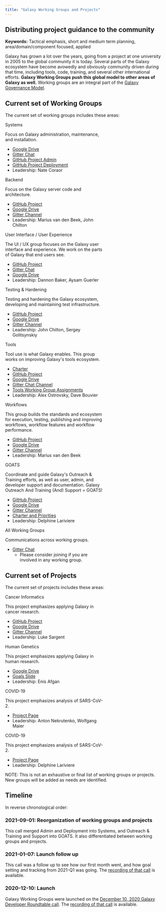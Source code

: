 ```yaml
---
title: "Galaxy Working Groups and Projects"
---
```


## Distributing project guidance to the community

**Keywords:** Tactical emphasis, short and medium term planning, area/domain/component focused, applied

Galaxy has grown a lot over the years, going from a project at one university in 2005 to the global community it is today. Several parts of the Galaxy ecosystem have become avowedly and obviously community driven during that time, including tools, code, training, and several other international efforts.  **Galaxy Working Groups push this global model to other areas of Galaxy as well.**  Working groups are an integral part of the [Galaxy Governance Model](/community/governance/).  

## Current set of Working Groups

The current set of working groups includes these areas:

<div class="card-deck">

<!-- Systems -->
<div class="card" style="min-width: 12rem; max-width: 20rem">
<div class="card-header bg-wg-primary text-white">Systems</div>

Focus on Galaxy administration, maintenance, and installation.

* [Google Drive](https://drive.google.com/drive/u/0/folders/1jj9M2wpH-j5fRtEXOXUPF2R55W4AAHDT)
* [Gitter Chat](https://gitter.im/galaxyproject/wg-systems)
* [GitHub Project Admin](https://github.com/orgs/galaxyproject/projects/16)
* [GitHub Project Deployment](https://github.com/orgs/galaxyproject/projects/17)
* Leadership: Nate Coraor

</div>


<!-- Backend -->
<div class="card" style="min-width: 12rem; max-width: 20rem">
<div class="card-header bg-wg-primary text-white">Backend</div>

Focus on the Galaxy server code and architecture.

* [GitHub Project](https://github.com/orgs/galaxyproject/projects/11)
* [Google Drive](https://drive.google.com/drive/folders/1wPjD6j0ERp_XRCvrtFQ7cF8XwojJkm6k)
* [Gitter Channel](https://gitter.im/galaxyproject/wg-backend)
* Leadership: Marius van den Beek, John Chilton

</div>


<!-- UI / UX -->
<div class="card" style="min-width: 12rem; max-width: 20rem">
<div class="card-header bg-wg-primary text-white">User Interface / User Experience</div>

The UI / UX group focuses on the Galaxy user interface and experience.  We work on the parts of Galaxy that end users see.

* [GitHub Project](https://github.com/orgs/galaxyproject/projects/10)
* [Gitter Chat](https://gitter.im/galaxyproject/wg-ui-ux)
* [Google Drive](https://drive.google.com/drive/folders/1L5XGq4dF9fn99TXhKXD3NKCmCoS_uQz6)
* Leadership: Dannon Baker, Aysam Guerler

</div>


<!-- Testing and Hardening -->
<div class="card" style="min-width: 12rem; max-width: 20rem">
<div class="card-header bg-wg-primary text-white">Testing & Hardening</div>

Testing and hardening the Galaxy ecosystem, developing and maintaining test infrastructure.

* [GitHub Project](https://github.com/orgs/galaxyproject/projects/12)
* [Google Drive](https://drive.google.com/drive/folders/1jglyg2B-iyE7JdPIVxbJtyizJmEyZ-8A)
* [Gitter Channel](https://gitter.im/galaxyproject/testing-hardening)
* Leadership: John Chilton, Sergey Golitsynskiy

</div>


<!-- Tools -->
<div class="card" style="min-width: 12rem; max-width: 20rem">
<div class="card-header bg-wg-primary text-white">Tools</div>

Tool use is what Galaxy enables.  This group works on improving Galaxy's tools ecosystem.

* [Charter](https://docs.google.com/document/d/1E8adM1xvtI1USKOOIfK9kj6u4HcU4F3dLl1CYG0qoZA/edit#)
* [GitHub Project](https://github.com/orgs/galaxyproject/projects/13)
* [Google Drive](https://drive.google.com/drive/folders/1P_kRiBMSixkNiTRu0A4VZYPgg1TLxqlL)
* [Gitter Chat Channel](https://gitter.im/galaxyproject/tools)
* [Tools Working Group Assignments](https://docs.google.com/spreadsheets/d/1jPhMF5VwoO1jW_ejdx9ZEs-DZ2bkCHezybFjfuorZeM/edit#gid=0)
* Leadership: Alex Ostrovsky, Dave Bouvier

</div>

<!-- Workflows -->
<div class="card" style="min-width: 12rem; max-width: 20rem">
<div class="card-header bg-wg-primary text-white">Workflows</div>

This group builds the standards and ecosystem for execution, testing, publishing and improving workflows, workflow features and workflow performance.

* [GitHub Project](https://github.com/orgs/galaxyproject/projects/20)
* [Google Drive](https://drive.google.com/drive/folders/1E8xG5u8mInGr5-GgfpKVTQYeo5xkRkAx?usp=sharing)
* [Gitter Channel](https://gitter.im/galaxyproject/iwc)
* Leadership: Marius van den Beek

</div>


<!-- GOATS -->
<div class="card" style="min-width: 12rem; max-width: 20rem">
<div class="card-header bg-wg-goats text-white">GOATS</div>

Coordinate and guide Galaxy's Outreach & Training efforts, as well as user, admin, and developer support and documentation. Galaxy Outreach And Training (And) Support = GOATS!

* [GitHub Project](https://github.com/orgs/galaxyproject/projects/15)
* [Google Drive](https://drive.google.com/drive/folders/1KIircdXhvS7-00XZy1uIs6Dmja29yjAW)
* [Gitter Channel](https://gitter.im/galaxyproject/wg-goat)
* [Charter and Priorities](https://docs.google.com/document/d/1YsTnGUAbh1g3z2WSmR7TKGhSPUTWCsQrz5hcCgbsTKY/edit#heading=h.9cp679lig0rf)
* Leadership: Delphine Lariviere

</div>


<!-- All -->
<div class="card" style="min-width: 12rem; max-width: 20rem">
<div class="card-header bg-wg-all text-white">All Working Groups</div>

Communications across working groups.

* [Gitter Chat](https://gitter.im/galaxyproject/wg-all)
    * Please consider joining if you are involved in any working group.

</div>

</div>

## Current set of Projects

The current set of projects includes these areas:

<div class="card-deck">

<!-- Cancer -->
<div class="card" style="min-width: 12rem; max-width: 20rem">
<div class="card-header bg-wg-applied text-white">Cancer Informatics</div>

This project emphasizes applying Galaxy in cancer research.

* [GitHub Project](https://github.com/orgs/galaxyproject/projects/14)
* [Google Drive](https://drive.google.com/drive/folders/1diqrY6lQ_RbxcJUA-phaYutZqij_X3ku)
* [Gitter Channel](https://gitter.im/galaxyproject/wg-cancer-informatics)
* Leadership: Luke Sargent

</div>


<!-- Human Genetics -->
<div class="card" style="min-width: 12rem; max-width: 20rem">
<div class="card-header bg-wg-applied text-white">Human Genetics</div>

This project emphasizes applying Galaxy in human research.

* [Google Drive](https://drive.google.com/drive/folders/1YMCwHicRNLtT0t8AIZaQNoT2uaDaQm3H)
* [Goals Slide](https://docs.google.com/presentation/d/1h4vZe0zOUQVOeFxc49levRpmgWmJlMkedQjp2QRrQZw/edit?usp=sharing)
* Leadership: Enis Afgan

</div>


<!-- COVID-19 -->
<div class="card" style="min-width: 12rem; max-width: 20rem">
<div class="card-header bg-wg-applied text-white">COVID-19</div>

This project emphasizes analysis of SARS-CoV-2.

* [Project Page](https://galaxyproject.org/projects/covid19/)
* Leadership: Anton Nekrutenko, Wolfgang Maier
</div>

<!-- VGP -->
<div class="card" style="min-width: 12rem; max-width: 20rem">
<div class="card-header bg-wg-applied text-white">COVID-19</div>

This project emphasizes analysis of SARS-CoV-2.

* [Project Page](https://galaxyproject.org/projects/covid19/)
* Leadership: Delphine Lariviere
</div>

</div>

NOTE: This is not an exhaustive or final list of working groups or projects.  New groups will be added as needs are identified.

## Timeline

In reverse chronological order:

### 2021-09-01: Reorganization of working groups and projects

This call merged Admin and Deployment into Systems, and Outreach & Training and Support into GOATS. It also differentiated between working groups and projects.  

### 2021-01-07: Launch follow up

This call was a follow up to see how our first month went, and how goal setting and tracking from 2021-Q1 was going. The [recording of that call](https://www.youtube.com/watch?v=OuxyMWuUBpQ) is available.

### 2020-12-10: Launch

Galaxy Working Groups were launched on the [December 10, 2020 Galaxy Developer Roundtable call](/events/2020-12-10-dev-roundtable/). The [recording of that call](https://youtu.be/V87OdtdRLJM) is available.


